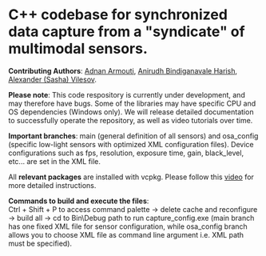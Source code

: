 # C++ codebase for synchronized data capture from a "syndicate" of multimodal sensors.

**Contributing Authors**: [Adnan Armouti](https://github.com/adnan-armouti), [Anirudh Bindiganavale Harish](https://github.com/Anirudh0707), [Alexander (Sasha) Vilesov](https://github.com/asvilesov/).

**Please note**: This code respository is currently under development, and may therefore have bugs. Some of the libraries may have specific CPU and OS dependencies (Windows only). We will release detailed documentation to successfully operate the repository, as well as video tutorials over time.

**Important branches**: main (general definition of all sensors) and osa_config (specific low-light sensors with optimized XML configuration files). Device configurations such as fps, resolution, exposure time, gain, black_level, etc... are set in the XML file.

All **relevant packages** are installed with vcpkg. Please follow this [video](https://www.youtube.com/watch?v=FeBzSYiWkEU) for more detailed instructions.

**Commands to build and execute the files**: <br/>
Ctrl + Shift + P to access command palette -> delete cache and reconfigure -> build all -> cd to Bin\Debug path to run capture_config.exe (main branch has one fixed XML file for sensor configuration, while osa_config branch allows you to choose XML file as command line argument i.e. XML path must be specified).
